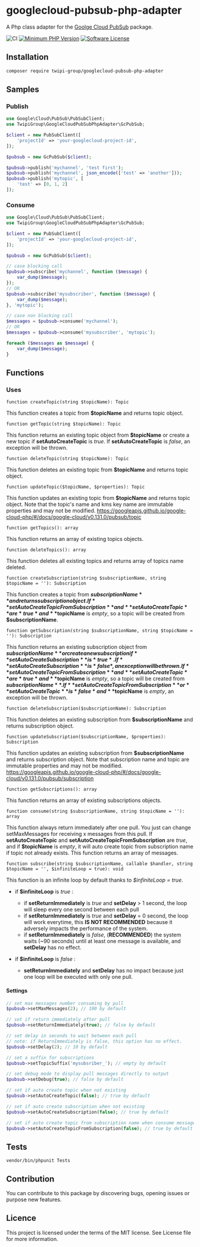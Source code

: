 # googlecloud-pubsub-php-adapter

A Php class adapter for the [Goolge Cloud PubSub](https://github.com/googleapis/google-cloud-php-pubsub) package.

![CI](https://github.com/twipi-group/googlecloud-pubsub-php-adapter/workflows/CI/badge.svg)
[![Minimum PHP Version](https://img.shields.io/badge/php-%3E%3D%207.1-8892BF.svg?style=flat)](https://www.php.net/manual/fr/migration71.new-features.php)
[![Software License](https://img.shields.io/badge/license-MIT-green.svg?style=flat)](LICENSE)

## Installation

```bash
composer require twipi-group/googlecloud-pubsub-php-adapter
```

## Samples
### Publish
```php
use Google\Cloud\PubSub\PubSubClient;
use TwipiGroup\GoogleCloudPubSubPhpAdapter\GcPubSub;

$client = new PubSubClient([
    'projectId' => 'your-googlecloud-project-id',
]);

$pubsub = new GcPubSub($client);

$pubsub->publish('mychannel', 'test first');
$pubsub->publish('mychannel', json_encode(['test' => 'another']));
$pubsub->publish('mytopic', [
    'test' => [0, 1, 2]
]);
```
### Consume
```php
use Google\Cloud\PubSub\PubSubClient;
use TwipiGroup\GoogleCloudPubSubPhpAdapter\GcPubSub;

$client = new PubSubClient([
    'projectId' => 'your-googlecloud-project-id',
]);

$pubsub = new GcPubSub($client);

// case blocking call
$pubsub->subscribe('mychannel', function ($message) {
    var_dump($message);
});
// OR
$pubsub->subscribe('mysubscriber', function ($message) {
    var_dump($message);
}, 'mytopic');

// case non blocking call
$messages = $pubsub->consume('mychannel');
// OR
$messages = $pubsub->consume('mysubscriber', 'mytopic');

foreach ($messages as $message) {
    var_dump($message);
}
```
## Functions
### Uses
`function createTopic(string $topicName): Topic`

This function creates a topic from **$topicName** and returns topic object.


`function getTopic(string $topicName): Topic`

This function returns an existing topic object from **$topicName** or create a new topic if **setAutoCreateTopic** is *true*.
If **setAutoCreateTopic** is *false*, an exception will be thrown.


`function deleteTopic(string $topicName): Topic`

This function deletes an existing topic from **$topicName** and returns topic object.


`function updateTopic($topicName, $properties): Topic`

This function updates an existing topic from **$topicName** and returns topic object.
Note that the topic's name and kms key name are immutable properties and may not be modified.
https://googleapis.github.io/google-cloud-php/#/docs/google-cloud/v0.131.0/pubsub/topic


`function getTopics(): array`

This function returns an array of existing topics objects.


`function deleteTopics(): array`

This function deletes all existing topics and returns array of topics name deleted.


`function createSubscription(string $subscriptionName, string $topicName = ''): Subscription`

This function creates a topic from **$subscriptionName** and returns subscription object.
If **setAutoCreateTopicFromSubscription** and **setAutoCreateTopic** are *true* and **$topicName** is *empty*, so a topic will be created from **$subscriptionName**.


`function getSubscription(string $subscriptionName, string $topicName = ''): Subscription`

This function returns an existing subscription object from **$subscriptionName** or create a new subscription if **setAutoCreateSubscription** is *true*.
If **setAutoCreateSubscription** is *false*, an exception will be thrown.
If **setAutoCreateTopicFromSubscription** and **setAutoCreateTopic** are *true* and **$topicName** is *empty*, so a topic will be created from **$subscriptionName**.
If **setAutoCreateTopicFromSubscription** or **setAutoCreateTopic** is *false* and **$topicName** is *empty*, an exception will be thrown.


`function deleteSubscription($subscriptionName): Subscription`

This function deletes an existing subscription from **$subscriptionName** and returns subscription object.


`function updateSubscription($subscriptionName, $properties): Subscription`

This function updates an existing subscription from **$subscriptionName** and returns subscription object.
Note that subscription name and topic are immutable properties and may not be modified.
https://googleapis.github.io/google-cloud-php/#/docs/google-cloud/v0.131.0/pubsub/subscription


`function getSubscriptions(): array`

This function returns an array of existing subscriptions objects.


`function consume(string $subscriptionName, string $topicName = ''): array`

This function always return immediately after one pull. 
You just can change setMaxMessages for receiving x messages from this pull.
If **setAutoCreateTopic** and **setAutoCreateTopicFromSubscription** are *true*, and if **$topicName** is *empty*, it will auto create topic from subscription name if topic not already exists.
This function returns an array of messages.


`function subscribe(string $subscriptionName, callable $handler, string $topicName = '', $infiniteLoop = true): void`

This function is an infinite loop by default thanks to *$infiniteLoop = true*.
* if **$infiniteLoop** is *true* :
    * if **setReturnImmediately** is *true* and **setDelay** > 1 second, the loop will sleep every one second between each pull
    * if **setReturnImmediately** is *true* and **setDelay** = 0 second, the loop will work everytime, this __**IS NOT  RECOMMENDED**__ because it adversely impacts the performance of the system.
    * if **setReturnImmediately** is *false*, (**RECOMMENDED**) the system waits (~90 seconds) until at least one message is available, and **setDelay** has no effect.
    

* if **$infiniteLoop** is *false* :
    * **setReturnImmediately** and **setDelay** has no impact because just one loop will be executed with only one pull.

#### Settings
```php
// set max messages number consuming by pull
$pubsub->setMaxMessages(2); // 100 by default

// set if return immediately after pull
$pubsub->setReturnImmediately(true); // false by default

// set delay in seconds to wait between each pull
// note: if ReturnImmediately is false, this option has no effect.
$pubsub->setDelay(2); // 10 by default

// set a suffix for subscriptions
$pubsub->setTopicSuffix('mysubsriber_'); // empty by default

// set debug mode to display pull messages directly to output
$pubsub->setDebug(true); // false by default

// set if auto create topic when not existing
$pubsub->setAutoCreateTopic(false); // true by default

// set if auto create subscription when not existing
$pubsub->setAutoCreateSubscription(false); // true by default

// set if auto create topic from subscription name when consume messages with empty topic name
$pubsub->setAutoCreateTopicFromSubscription(false); // true by default
```

## Tests
```
vendor/bin/phpunit Tests
```
## Contribution
You can contribute to this package by discovering bugs, opening issues or purpose new features.

## Licence
This project is licensed under the terms of the MIT license. See License file for more information.